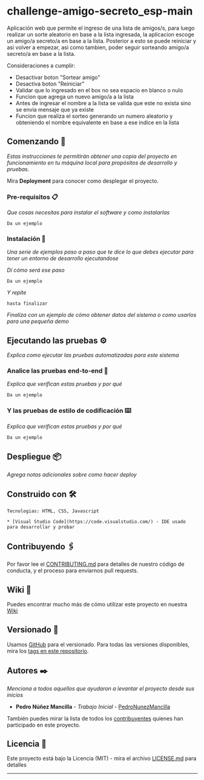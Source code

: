 # challenge-amigo-secreto_esp-main

Aplicación web que permite el ingreso de una lista de amigos/s, para luego realizar un sorte aleatorio en base 
a la lista ingresada, la aplicacion escoge un amigo/a secreto/a en base a la lista. Posterior a esto se puede 
reiniciar y asi volver a empezar, asi como tambien, poder seguir sorteando amigo/a secreto/a en 
base a la lista.

Consideraciones a cumplir:

* Desactivar boton "Sortear amigo"
* Desactiva boton "Reiniciar"
* Validar que lo ingresado en el box no sea espacio en blanco o nulo
* Funcion que agrega un nuevo amigo/a a la lista
* Antes de ingresar el nombre a la lista se valida que este no exista sino se envia mensaje que ya existe
* Funcion que realiza el sorteo generando un numero aleatorio y obteniendo el nombre equivalente
en base a ese indice en la lista

## Comenzando 🚀

_Estas instrucciones te permitirán obtener una copia del proyecto en funcionamiento en tu máquina local para propósitos de desarrollo y pruebas._

Mira **Deployment** para conocer como desplegar el proyecto.


### Pre-requisitos 📋

_Que cosas necesitas para instalar el software y como instalarlas_

```
Da un ejemplo
```

### Instalación 🔧

_Una serie de ejemplos paso a paso que te dice lo que debes ejecutar para tener un entorno de desarrollo ejecutandose_

_Dí cómo será ese paso_

```
Da un ejemplo
```

_Y repite_

```
hasta finalizar
```

_Finaliza con un ejemplo de cómo obtener datos del sistema o como usarlos para una pequeña demo_

## Ejecutando las pruebas ⚙️

_Explica como ejecutar las pruebas automatizadas para este sistema_

### Analice las pruebas end-to-end 🔩

_Explica que verifican estas pruebas y por qué_

```
Da un ejemplo
```

### Y las pruebas de estilo de codificación ⌨️

_Explica que verifican estas pruebas y por qué_

```
Da un ejemplo
```

## Despliegue 📦

_Agrega notas adicionales sobre como hacer deploy_

## Construido con 🛠️

	Tecnologias: HTML, CSS, Javascript

	* [Visual Studio Code](https://code.visualstudio.com/) - IDE usado para desarrollar y probar

## Contribuyendo 🖇️

Por favor lee el [CONTRIBUTING.md](https://gist.github.com/villanuevand/xxxxxx) para detalles de nuestro código de conducta, y el proceso para enviarnos pull requests.

## Wiki 📖

Puedes encontrar mucho más de cómo utilizar este proyecto en nuestra [Wiki](https://github.com/tu/proyecto/wiki)

## Versionado 📌

Usamos [GitHub](https://github.com/) para el versionado. Para todas las versiones disponibles, mira los [tags en este repositorio](https://github.com/tu/proyecto/tags).

## Autores ✒️

_Menciona a todos aquellos que ayudaron a levantar el proyecto desde sus inicios_

* **Pedro Núñez Mancilla** - *Trabajo Inicial* - [PedroNunezMancilla](https://github.com/PedroNunezMancilla)

También puedes mirar la lista de todos los [contribuyentes](https://github.com/your/project/contributors) quíenes han participado en este proyecto. 

## Licencia 📄

Este proyecto está bajo la Licencia (MIT) - mira el archivo [LICENSE.md](LICENSE.md) para detalles



---


